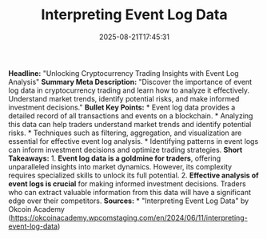 ﻿---
title: "Interpreting Event Log Data"
date: "2025-08-21T17:45:31"
category: "Markets"
summary: ""
slug: "interpreting event log data"
source_urls:
  - "https://okcoinacademy.wpcomstaging.com/en/2024/06/11/interpreting-event-log-data"
seo:
  title: "Interpreting Event Log Data | Hash n Hedge"
  description: ""
  keywords: ["news", "markets", "brief"]
---
**Headline:** "Unlocking Cryptocurrency Trading Insights with Event Log Analysis"  **Summary Meta Description:** "Discover the importance of event log data in cryptocurrency trading and learn how to analyze it effectively. Understand market trends, identify potential risks, and make informed investment decisions."  **Bullet Key Points:**  * Event log data provides a detailed record of all transactions and events on a blockchain. * Analyzing this data can help traders understand market trends and identify potential risks. * Techniques such as filtering, aggregation, and visualization are essential for effective event log analysis. * Identifying patterns in event logs can inform investment decisions and optimize trading strategies.  **Short Takeaways:**  1. **Event log data is a goldmine for traders**, offering unparalleled insights into market dynamics. However, its complexity requires specialized skills to unlock its full potential. 2. **Effective analysis of event logs is crucial** for making informed investment decisions. Traders who can extract valuable information from this data will have a significant edge over their competitors.  **Sources:**  * "Interpreting Event Log Data" by Okcoin Academy (https://okcoinacademy.wpcomstaging.com/en/2024/06/11/interpreting-event-log-data) 
